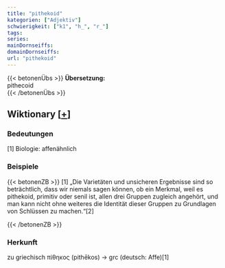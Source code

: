 ```yaml
---
title: "pithekoid"
kategorien: ["Adjektiv"]
schwierigkeit: ["k1", "h_", "r_"]
tags:
series:
mainDornseiffs:
domainDornseiffs:
url: "pithekoid"
---
```


{{< betonenÜbs >}}
**Übersetzung:**  
pithecoid  
{{< /betonenÜbs >}}

## Wiktionary [[+](https://de.wiktionary.org/wiki/pithekoid)]

### Bedeutungen
[1] Biologie: affenähnlich  

### Beispiele
{{< betonenZB >}}
[1] „Die Varietäten und unsicheren Ergebnisse sind so beträchtlich, dass wir niemals sagen können, ob ein Merkmal, weil es pithekoid, primitiv oder senil ist, allen drei Gruppen zugleich angehört, und man kann nicht ohne weiteres die Identität dieser Gruppen zu Grundlagen von Schlüssen zu machen.“[2]  

{{< /betonenZB >}}
### Herkunft
zu griechisch πίθηκος (pithēkos) → grc (deutsch: Affe)[1]  


